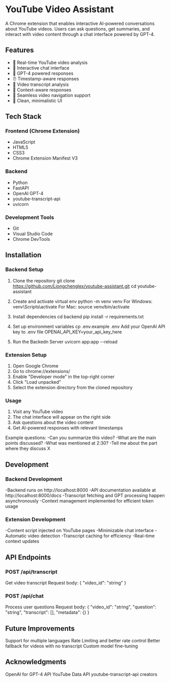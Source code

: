 # YouTube Video Assistant

A Chrome extension that enables interactive AI-powered conversations about YouTube videos. Users can ask questions, get summaries, and interact with video content through a chat interface powered by GPT-4.

## Features

- 🎥 Real-time YouTube video analysis
- 💬 Interactive chat interface
- 🤖 GPT-4 powered responses
- ⏰ Timestamp-aware responses
- 📝 Video transcript analysis
- 🎯 Context-aware responses
- 🔄 Seamless video navigation support
- 🎨 Clean, minimalistic UI

## Tech Stack

### Frontend (Chrome Extension)
- JavaScript 
- HTML5
- CSS3
- Chrome Extension Manifest V3

### Backend
- Python 
- FastAPI
- OpenAI GPT-4
- youtube-transcript-api
- uvicorn

### Development Tools
- Git
- Visual Studio Code
- Chrome DevTools

## Installation
### Backend Setup
1. Clone the repository
git clone https://github.com/Liongchenglex/youtube-assistant.git
cd youtube-assistant

2. Create and activate virtual env
python -m venv venv
For Windows: 
venv\Scripts\activate
For Mac:
source venv/bin/activate

3. Install dependencies
cd backend
pip install -r requirements.txt

4. Set up environment variables
cp .env.example .env
Add your OpenAI API key to .env file
OPENAI_API_KEY=your_api_key_here

5. Run the Backedn Server
uvicorn app:app --reload

### Extension Setup
1. Open Google Chrome
2. Go to chrome://extensions/
3. Enable "Developer mode" in the top-right corner
4. Click "Load unpacked"
5. Select the extension directory from the cloned repository

### Usage
1. Visit any YouTube video
2. The chat interface will appear on the right side
3. Ask questions about the video content
4. Get AI-powered responses with relevant timestamps

Example questions:
-Can you summarize this video?
-What are the main points discussed?
-What was mentioned at 2:30?
-Tell me about the part where they discuss X


## Development
### Backend Development

-Backend runs on http://localhost:8000
-API documentation available at http://localhost:8000/docs
-Transcript fetching and GPT processing happen asynchronously
-Context management implemented for efficient token usage

### Extension Development

-Content script injected on YouTube pages
-Minimizable chat interface
-Automatic video detection
-Transcript caching for efficiency
-Real-time context updates

## API Endpoints

### POST /api/transcript

Get video transcript
Request body: { "video_id": "string" }


### POST /api/chat

Process user questions
Request body: { "video_id": "string", "question": "string", "transcript": [], "metadata": {} }

## Future Improvements

 Support for multiple languages
 Rate Limiting and better rate control
 Better fallback for videos with no transcript
 Custom model fine-tuning

## Acknowledgments

OpenAI for GPT-4 API
YouTube Data API
youtube-transcript-api creators
